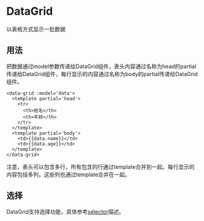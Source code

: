 # DataGrid

以表格方式显示一批数据

## 用法

把数据通过model参数传递给DataGrid组件，表头内容通过名称为head的partial传递给DataGrid组件，每行显示的内容通过名称为body的partial传递给DataGrid组件。

    <data-grid :model='data'>
      <template partial='head'>
        <tr>
          <th>姓名</th>
          <th>年龄</th>
        </tr>
      </template>
      <template partial='body'>
        <td>{{data.name}}</td>
        <td>{{data.age}}</td>
      </template>
    </data-grid>

注意，表头可以包含多行，所有包含的行通过template合并到一起。每行显示的内容包括多列，这些列也通过template合并在一起。

## 选择

DataGrid支持选择功能，具体参考[selector](selector.md)描述。

